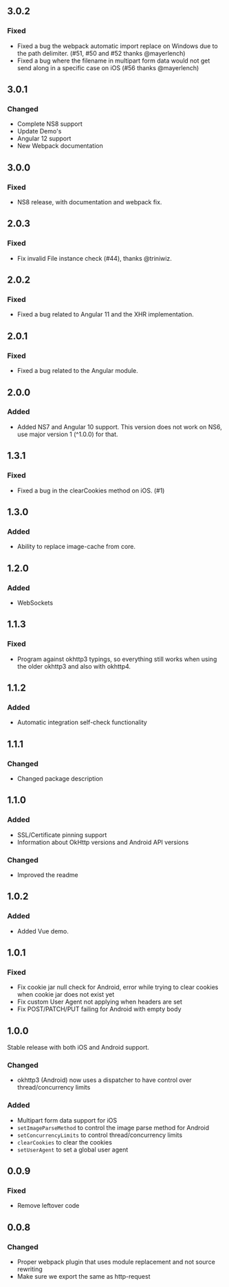 ## 3.0.2

### Fixed

- Fixed a bug the webpack automatic import replace on Windows due to the path delimiter. (#51, #50 and #52 thanks @mayerlench)
- Fixed a bug where the filename in multipart form data would not get send along in a specific case on iOS (#56 thanks @mayerlench)

## 3.0.1

### Changed

- Complete NS8 support
- Update Demo's
- Angular 12 support
- New Webpack documentation

## 3.0.0

### Fixed

- NS8 release, with documentation and webpack fix.

## 2.0.3

### Fixed

- Fix invalid File instance check (#44), thanks @triniwiz.

## 2.0.2

### Fixed

- Fixed a bug related to Angular 11 and the XHR implementation.

## 2.0.1

### Fixed

- Fixed a bug related to the Angular module.

## 2.0.0

### Added

- Added NS7 and Angular 10 support. This version does not work on NS6, use major version 1 (^1.0.0) for that.

## 1.3.1

### Fixed

- Fixed a bug in the clearCookies method on iOS. (#1)

## 1.3.0

### Added

- Ability to replace image-cache from core.

## 1.2.0

### Added

- WebSockets

## 1.1.3

### Fixed

- Program against okhttp3 typings, so everything still works when using the older okhttp3 and also with okhttp4.

## 1.1.2

### Added

- Automatic integration self-check functionality

## 1.1.1

### Changed

- Changed package description

## 1.1.0

### Added

- SSL/Certificate pinning support
- Information about OkHttp versions and Android API versions

### Changed

- Improved the readme

## 1.0.2

### Added

- Added Vue demo.

## 1.0.1

### Fixed

- Fix cookie jar null check for Android, error while trying to clear cookies when cookie jar does not exist yet
- Fix custom User Agent not applying when headers are set
- Fix POST/PATCH/PUT failing for Android with empty body

## 1.0.0

Stable release with both iOS and Android support.

### Changed

- okhttp3 (Android) now uses a dispatcher to have control over thread/concurrency limits 

### Added
- Multipart form data support for iOS
- `setImageParseMethod` to control the image parse method for Android
- `setConcurrencyLimits` to control thread/concurrency limits
- `clearCookies` to clear the cookies
- `setUserAgent` to set a global user agent

## 0.0.9

### Fixed

- Remove leftover code

## 0.0.8

### Changed

- Proper webpack plugin that uses module replacement and not source rewriting
- Make sure we export the same as http-request
